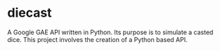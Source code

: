 # diecast
A Google GAE API written in Python. Its purpose is to simulate a casted dice.
This project involves the creation of a Python based API.
